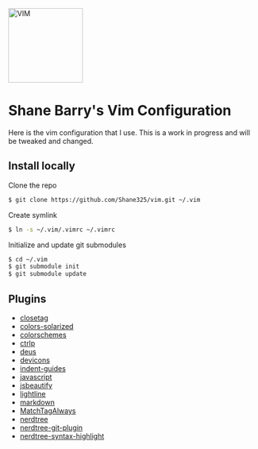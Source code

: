 <img src="https://cdn.rawgit.com/ferventcoder/chocolatey-packages/051355942d87497067ed02c1ecce9a293a9f0a63/icons/vim.svg" alt="VIM" width="150">

# Shane Barry's Vim Configuration

Here is the vim configuration that I use. This is a work in progress and will be tweaked and changed.

## Install locally

Clone the repo

```bash
$ git clone https://github.com/Shane325/vim.git ~/.vim
```

Create symlink

```bash
$ ln -s ~/.vim/.vimrc ~/.vimrc
```

Initialize and update git submodules

```bash
$ cd ~/.vim
$ git submodule init
$ git submodule update
```


## Plugins

- [closetag](https://github.com/alvan/vim-closetag)
- [colors-solarized](https://github.com/altercation/vim-colors-solarized)
- [colorschemes](https://github.com/flazz/vim-colorschemes)
- [ctrlp](https://github.com/ctrlpvim/ctrlp.vim)
- [deus](https://github.com/ajmwagar/vim-deus)
- [devicons](https://github.com/ryanoasis/vim-devicons)
- [indent-guides](https://github.com/nathanaelkane/vim-indent-guides)
- [javascript](https://github.com/pangloss/vim-javascript)
- [jsbeautify](https://github.com/maksimr/vim-jsbeautify)
- [lightline](https://github.com/itchyny/lightline.vim)
- [markdown](https://github.com/plasticboy/vim-markdown)
- [MatchTagAlways](https://github.com/vim-ide/matchtagalways)
- [nerdtree](https://github.com/scrooloose/nerdtree)
- [nerdtree-git-plugin](https://github.com/Xuyuanp/nerdtree-git-plugin)
- [nerdtree-syntax-highlight](https://github.com/tiagofumo/vim-nerdtree-syntax-highlight)
